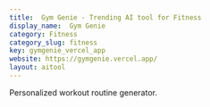 ```yaml
---
title:  Gym Genie - Trending AI tool for Fitness
display_name:  Gym Genie
category: Fitness
category_slug: fitness
key: gymgenie_vercel_app
website: https://gymgenie.vercel.app/
layout: aitool
---
```


Personalized workout routine generator.
